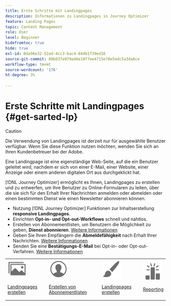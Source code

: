 ```yaml
---
title: Erste Schritte mit Landingpages
description: Informationen zu Landingpages in Journey Optimizer
feature: Landing Pages
topic: Content Management
role: User
level: Beginner
hidefromtoc: true
hide: true
exl-id: 0da96e32-52ad-4cc3-bac4-844b1f39ed16
source-git-commit: 88b037e079a46e10f7ee4715e78e5edc5a34a6ce
workflow-type: tm+mt
source-wordcount: '176'
ht-degree: 3%

---
```


# Erste Schritte mit Landingpages {#get-sarted-lp}

>[!CAUTION]
>
>Die Verwendung von Landingpages ist derzeit nur für ausgewählte Benutzer verfügbar. Wenn Sie diese Funktion nutzen möchten, wenden Sie sich an Ihren Kundenbetreuer bei der Adobe.

Eine Landingpage ist eine eigenständige Web-Seite, auf die ein Benutzer geleitet wird, nachdem er sich von einer E-Mail, einer Website, einer Anzeige oder einem anderen digitalen Ort aus durchgeklickt hat.

<!--The landing page is driven toward a business goal like joining a subscription list, buying products, get to know more, etc. If the user takes that desired action, the landing page has converted. Landing pages often contain online forms that are used by marketers to acquire new consumers or get to know better their existing customers and nurture them.-->

[!DNL Journey Optimizer] ermöglicht es Ihnen, Landingpages zu erstellen und zu entwerfen, um Ihre Benutzer zu Online-Formularen zu leiten, über die sie sich für den Erhalt Ihrer Nachrichten anmelden oder abmelden oder einen bestimmten Dienst wie einen Newsletter abonnieren können.

<!--Landing pages are online forms that are used by marketers to capture information on audiences, offer subscriptions to a service, display data and grow your database. These can also be used for acquiring or updating existing profiles.-->

<!--[!DNL Journey Optimizer] now allows you to:
* Easily build landing pages to make users subscribe to your communications.
* Enable your customers to opt-in or opt-out from your communications.
To move to RN-->

* Nutzung [!DNL Journey Optimizer] Funktionen zur Inhaltserstellung **responsive Landingpages**.
* Einrichten **Opt-in- und Opt-out-Workflows** schnell und nahtlos.
* Erstellen von Abonnementlisten, um Benutzern die Möglichkeit zu geben, **Dienst abonnieren**. [Weitere Informationen](lp-use-cases.md#subscription-to-a-service)
* Geben Sie Ihren Empfängern die **Abmeldefähigkeit** nach Erhalt Ihrer Nachrichten. [Weitere Informationen](lp-use-cases.md#opt-out)
* Senden Sie eine **Bestätigungs-E-Mail** bei Opt-in- oder Opt-out-Verfahren. [Weitere Informationen](lp-use-cases.md#send-confirmation-email)

<table>
<tr>
<td><img src="../assets/do-not-localize/icon_assets.svg" width="60px"><p><a href="create-lp.md">Landingpages erstellen</a></p></td>
<td><img src="../assets/do-not-localize/icon_personalization.svg" width="60px"><p><a href="subscription-list.md">Erstellen von Abonnementlisten</a></p></td>
<td><img src="../assets/do-not-localize/icon_design.svg" width="60px"><p><a href="design-lp.md">Landingpages erstellen</a></p></td>
<td><img src="../assets/do-not-localize/monitor.svg" width="60px"><p><a href="lp-report.md">Reporting</a></p></td>
</tr>
</table>

<!--

<td><img src="../assets/do-not-localize/icon_messages.svg" width="60px"><p><a href="lp-use-cases.md">Use cases</a></p></td>

-->
